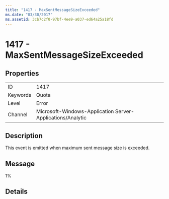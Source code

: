 ```yaml
---
title: "1417 - MaxSentMessageSizeExceeded"
ms.date: "03/30/2017"
ms.assetid: 3cb7c2f0-97bf-4ee9-a037-ed64a25a18fd
---
```

# 1417 - MaxSentMessageSizeExceeded
## Properties  


|||  
|-|-|  
|ID|1417|  
|Keywords|Quota|  
|Level|Error|  
|Channel|Microsoft-Windows-Application Server-Applications/Analytic|  

## Description  
 This event is emitted when maximum sent message size is exceeded.  

## Message  
 1%  

## Details

